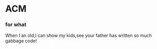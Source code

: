 # ACM
### for what
When I an old,I can show my kids,see your father has written so much gabbage code!
